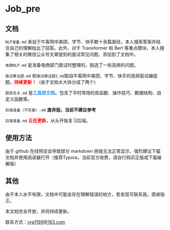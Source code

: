 # Job_pre

## 文档

`NLP准备.md` 来自于牛客网中美团、字节、快手数十余篇面经，本人搜索答案并结合自己的理解给出了回答。此外，对于 Transformer 和 Bert 等重点模块，本人搜集了相关的微信公众号文章提到的面试常见问题，添加到了文档中。

`电商NLP.md` 是准备电商部门面试时整理的，挑选了一些高频的问题。

`面试算法题.md` 和`面试算法题2.md`取自牛客网中美团、字节、快手的高频面试编程题。<font color=red>**持续更新！**</font>（由于文档太大拆分成了两个）

`题目无关.md` 是<font color=dodgerblue>**工具型文档**</font>。包含了平时常用的库函数、操作技巧、数据结构、自定义函数等。

`后端准备（不完善）.md` **废弃版，当前不建议参考**

`后端准备.md` <font color=red>**正在更新**</font>，从头开始复习后端。



## 使用方法

由于 github 在线预览会导致部分 markdown 排版无法正常显示，强烈建议下载文档并使用阅读器打开（推荐Typora，当前官方收费，请自行购买正版或下载破解版）



## 其他

由于本人水平有限，文档中可能会存在理解错误的地方，若发现可联系我，感谢指正。

本文档完全开放，并将持续更新。

联系方式：yrp1199@163.com
